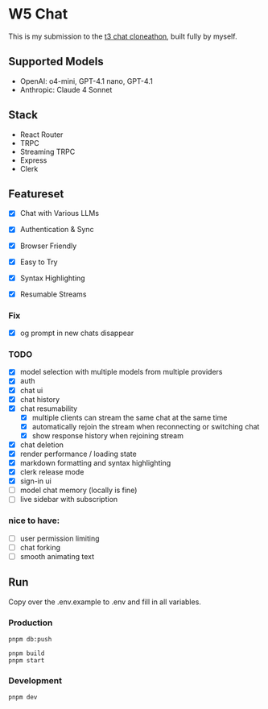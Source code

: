 # W5 Chat

This is my submission to the [t3 chat cloneathon](https://cloneathon.t3.chat/), built fully by myself.

## Supported Models

- OpenAI: o4-mini, GPT-4.1 nano, GPT-4.1
- Anthropic: Claude 4 Sonnet

## Stack

- React Router
- TRPC
- Streaming TRPC
- Express
- Clerk

## Featureset

- [x] Chat with Various LLMs
- [x] Authentication & Sync
- [x] Browser Friendly
- [x] Easy to Try

- [x] Syntax Highlighting
- [x] Resumable Streams

### Fix

- [x] og prompt in new chats disappear

### TODO

- [x] model selection with multiple models from multiple providers
- [x] auth
- [x] chat ui
- [x] chat history
- [x] chat resumability
  - [x] multiple clients can stream the same chat at the same time
  - [x] automatically rejoin the stream when reconnecting or switching chat
  - [x] show response history when rejoining stream
- [x] chat deletion
- [x] render performance / loading state
- [x] markdown formatting and syntax highlighting
- [x] clerk release mode
- [x] sign-in ui
- [ ] model chat memory (locally is fine)
- [ ] live sidebar with subscription

### nice to have:

- [ ] user permission limiting
- [ ] chat forking
- [ ] smooth animating text

## Run

Copy over the .env.example to .env and fill in all variables.

### Production

```
pnpm db:push

pnpm build
pnpm start
```

### Development

```
pnpm dev
```
